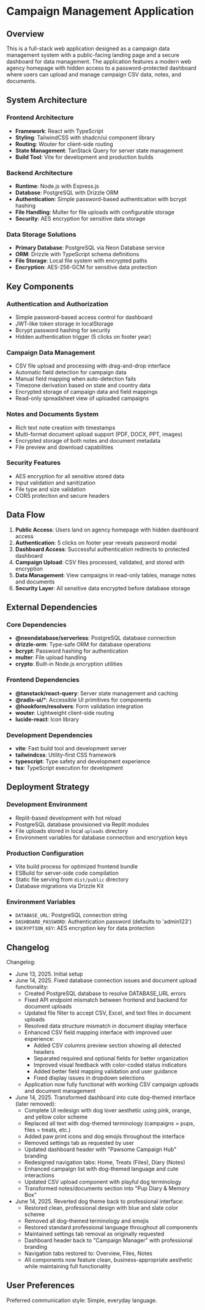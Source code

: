 # Campaign Management Application

## Overview

This is a full-stack web application designed as a campaign data management system with a public-facing landing page and a secure dashboard for data management. The application features a modern web agency homepage with hidden access to a password-protected dashboard where users can upload and manage campaign CSV data, notes, and documents.

## System Architecture

### Frontend Architecture
- **Framework**: React with TypeScript
- **Styling**: TailwindCSS with shadcn/ui component library
- **Routing**: Wouter for client-side routing
- **State Management**: TanStack Query for server state management
- **Build Tool**: Vite for development and production builds

### Backend Architecture
- **Runtime**: Node.js with Express.js
- **Database**: PostgreSQL with Drizzle ORM
- **Authentication**: Simple password-based authentication with bcrypt hashing
- **File Handling**: Multer for file uploads with configurable storage
- **Security**: AES encryption for sensitive data storage

### Data Storage Solutions
- **Primary Database**: PostgreSQL via Neon Database service
- **ORM**: Drizzle with TypeScript schema definitions
- **File Storage**: Local file system with encrypted paths
- **Encryption**: AES-256-GCM for sensitive data protection

## Key Components

### Authentication and Authorization
- Simple password-based access control for dashboard
- JWT-like token storage in localStorage
- Bcrypt password hashing for security
- Hidden authentication trigger (5 clicks on footer year)

### Campaign Data Management
- CSV file upload and processing with drag-and-drop interface
- Automatic field detection for campaign data
- Manual field mapping when auto-detection fails
- Timezone derivation based on state and country data
- Encrypted storage of campaign data and field mappings
- Read-only spreadsheet view of uploaded campaigns

### Notes and Documents System
- Rich text note creation with timestamps
- Multi-format document upload support (PDF, DOCX, PPT, images)
- Encrypted storage of both notes and document metadata
- File preview and download capabilities

### Security Features
- AES encryption for all sensitive stored data
- Input validation and sanitization
- File type and size validation
- CORS protection and secure headers

## Data Flow

1. **Public Access**: Users land on agency homepage with hidden dashboard access
2. **Authentication**: 5 clicks on footer year reveals password modal
3. **Dashboard Access**: Successful authentication redirects to protected dashboard
4. **Campaign Upload**: CSV files processed, validated, and stored with encryption
5. **Data Management**: View campaigns in read-only tables, manage notes and documents
6. **Security Layer**: All sensitive data encrypted before database storage

## External Dependencies

### Core Dependencies
- **@neondatabase/serverless**: PostgreSQL database connection
- **drizzle-orm**: Type-safe ORM for database operations
- **bcrypt**: Password hashing for authentication
- **multer**: File upload handling
- **crypto**: Built-in Node.js encryption utilities

### Frontend Dependencies
- **@tanstack/react-query**: Server state management and caching
- **@radix-ui/***: Accessible UI primitives for components
- **@hookform/resolvers**: Form validation integration
- **wouter**: Lightweight client-side routing
- **lucide-react**: Icon library

### Development Dependencies
- **vite**: Fast build tool and development server
- **tailwindcss**: Utility-first CSS framework
- **typescript**: Type safety and development experience
- **tsx**: TypeScript execution for development

## Deployment Strategy

### Development Environment
- Replit-based development with hot reload
- PostgreSQL database provisioned via Replit modules
- File uploads stored in local `uploads` directory
- Environment variables for database connection and encryption keys

### Production Configuration
- Vite build process for optimized frontend bundle
- ESBuild for server-side code compilation
- Static file serving from `dist/public` directory
- Database migrations via Drizzle Kit

### Environment Variables
- `DATABASE_URL`: PostgreSQL connection string
- `DASHBOARD_PASSWORD`: Authentication password (defaults to 'admin123')
- `ENCRYPTION_KEY`: AES encryption key for data protection

## Changelog

Changelog:
- June 13, 2025. Initial setup
- June 14, 2025. Fixed database connection issues and document upload functionality:
  - Created PostgreSQL database to resolve DATABASE_URL errors
  - Fixed API endpoint mismatch between frontend and backend for document uploads
  - Updated file filter to accept CSV, Excel, and text files in document uploads
  - Resolved data structure mismatch in document display interface
  - Enhanced CSV field mapping interface with improved user experience:
    * Added CSV columns preview section showing all detected headers
    * Separated required and optional fields for better organization
    * Improved visual feedback with color-coded status indicators
    * Added better field mapping validation and user guidance
    * Fixed display issues in dropdown selections
  - Application now fully functional with working CSV campaign uploads and document management
- June 14, 2025. Transformed dashboard into cute dog-themed interface (later removed):
  - Complete UI redesign with dog lover aesthetic using pink, orange, and yellow color scheme
  - Replaced all text with dog-themed terminology (campaigns = pups, files = treats, etc.)
  - Added paw print icons and dog emojis throughout the interface
  - Removed settings tab as requested by user
  - Updated dashboard header with "Pawsome Campaign Hub" branding
  - Redesigned navigation tabs: Home, Treats (Files), Diary (Notes)
  - Enhanced campaign list with dog-themed language and cute interactions
  - Updated CSV upload component with playful dog terminology
  - Transformed notes/documents section into "Pup Diary & Memory Box"
- June 14, 2025. Reverted dog theme back to professional interface:
  - Restored clean, professional design with blue and slate color scheme
  - Removed all dog-themed terminology and emojis
  - Restored standard professional language throughout all components
  - Maintained settings tab removal as originally requested
  - Dashboard header back to "Campaign Manager" with professional branding
  - Navigation tabs restored to: Overview, Files, Notes
  - All components now feature clean, business-appropriate aesthetic while maintaining full functionality

## User Preferences

Preferred communication style: Simple, everyday language.